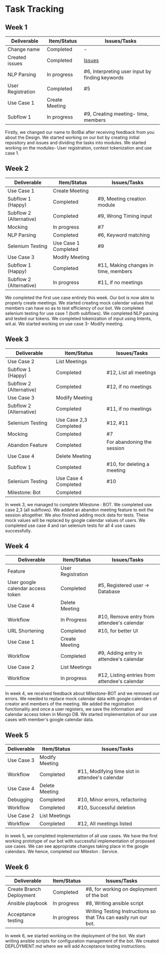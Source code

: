 # Task Tracking


## Week 1

| Deliverable       | Item/Status       |  Issues/Tasks
| -------------     | ------------      |  ------------
| Change name       | Completed         |  -
| Created issues    | Completed         |  [Issues](https://github.ncsu.edu/nsingh9/CSC510-Bot/issues)
| NLP Parsing       | In progress       |  #6, Interpreting user input by finding keywords
| User Registration | Completed         |  #5
| Use Case 1        | Create Meeting    
| Subflow 1         | In progress       |  #9, Creating meeting- time, members

Firstly, we changed our name to BotBai after receiving feedback from you about the Design.
We started working on our bot by creating initial repository and issues and dividing the tasks into modules.
We started working on the modules- User registration, context tokenization and use case 1.


## Week 2

| Deliverable       | Item/Status       |  Issues/Tasks
| -------------     | ------------      |  ------------
| Use Case 1        | Create Meeting    
| Subflow 1 (Happy) | Completed         |  #9, Meeting creation module
| Subflow 2 (Alternative) | Completed        |  #9, Wrong Timing input
| Mocking      | In progress       |  #7
| NLP Parsing       | Completed         |  #6, Keyword matching
| Selenium Testing  | Use Case 1 Completed |  #9
| Use Case 3        | Modify Meeting    
| Subflow 1 (Happy) | Completed         |  #11, Making changes in time, members
| Subflow 2 (Alternative)       | In progress       | #11, if no meetings

We completed the first use case entirely this week. Our bot is now able to properly create meetings. 
We started creating mock calendar values that members can have so as to test efficiency of our bot.
We completed selenium testing for use case 1 (both subflows).
We completed NLP parsing and tested our tokens.
We completed tokenization of input using Intents, wit.ai.
We started working on use case 3- Modify meeting.



## Week 3

| Deliverable       | Item/Status       |  Issues/Tasks
| -------------     | ------------      |  ------------
| Use Case 2        | List Meetings   
| Subflow 1 (Happy)        | Completed         |  #12, List all meetings
| Subflow 2 (Alternative)        | Completed         |  #12, if no meetings
| Use Case 3        | Modify Meeting    
| Subflow 2 (Alternative)        | Completed         |  #11, if no meetings
| Selenium Testing  | Use Case 2,3 Completed |  #12, #11
| Mocking      | Completed         |  #7
| Abandon Feature   | Completed         |  For abandoning the session
| Use Case 4        | Delete Meeting    |  
| Subflow 1         | Completed         |  #10, for deleting a meeting
| Selenium Testing  | Use Case 4 Completed |  #10
| Milestone: Bot       | Completed


In week 3, we managed to complete Milestone : BOT.
We completed use case 2,3 (all subflows).
We added an abandon meeting feature to exit the session altogether.
We also finished adding mock data for tests. These mock values will be replaced by google calendar values of users.
We completed use case 4 and ran selenium tests for all 4 use cases successfully.




## Week 4

| Deliverable       | Item/Status       |  Issues/Tasks
| -------------     | ------------      |  ------------
| Feature           | User Registration 
| User google calendar access token  | Completed         |  #5, Registered user -> Database
| Use Case 4        | Delete Meeting    |  
| Workflow         | In Progress        |  #10, Remove entry from attendee's calendar
|  URL Shortening        | Completed         |  #10, for better UI
| Use Case 1        | Create Meeting   |  
|  Workflow         | Completed         |  #9, Adding entry in attendee's calendar
| Use Case 2       | List Meetings   |  
|  Workflow           | In progress      |  #12, Listing entries from attendee's calendar

In week 4, we received feedback about Milestone-BOT and we removed our errors. 
We needed to replace mock calendar data with google calendars of creator and members of the meeting.
We added the registration functionality and once a user registers, we save the information and calendar access token in Mongo DB. We started implementation of our use cases with member's google calendar data.


## Week 5

| Deliverable       | Item/Status       |  Issues/Tasks
| -------------     | ------------      |  ------------
| Use Case 3        | Modify Meeting   |  
| Workflow         | Completed         |  #11, Modifying time slot in attendee's calendar
| Use Case 4        | Delete Meeting    |  
| Debugging      | Completed        |  #10, Minor errors, refactoring
|  Workflow         | Completed         |  #10, Successful deletion
| Use Case 2       | List Meetings   |  
|  Workflow       | Completed      |  #12, All meetings listed


In week 5, we completed implementation of all use cases. 
We have the first working prototype of our bot with successful implementation of proposed use cases.
We can see appropriate changes taking place in the google calendars. We hence, completed our Mileston : Service.


## Week 6

| Deliverable       | Item/Status       |  Issues/Tasks
| -------------     | ------------      |  ------------
| Create Branch Deployment      | Completed  |  #8, for working on deployment of the bot
| Ansible playbook      | In progress       |  #8, Writing ansible script 
| Acceptance testing    | In progress       |  Writing Testing Instructions so that TAs can easily run our bot.

In week 6, we started working on the deployment of the bot. 
We start writing ansible scripts for configuration management of the bot. We created DEPLOYMENT.md where we will add Acceptance testing instructions.


